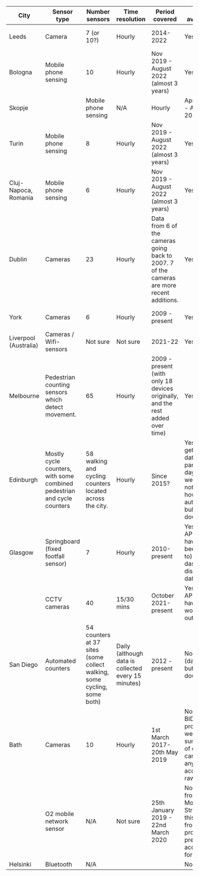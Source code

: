 | City | Sensor type | Number sensors | Time resolution | Period covered | Data available? |  |  |  |
|---|---|---|---|---|---|---|---|---|
| Leeds | Camera | 7 (or 10?) | Hourly | 2014-2022 | Yes | Yes | Can download weekly csvs from:   https://datamillnorth.org/dataset/leeds-city-centre-footfall-data |  |
| Bologna | Mobile phone sensing| 10 | Hourly | Nov 2019 - August 2022 (almost 3   years) | Yes | Yes  | Can download one csv for each   month containing hourly data from all sensors from:   https://opendata.rockproject.eu/dataset/bologna-dfrc | ROCK is an EU project about   maintaining the cultural heritage of historic cities. Haven't found any   specific analysis of the footfall dataset |
| Skopje | |Mobile phone sensing | N/A | Hourly | April 2020 - April 2021 | Yes | Yes  | Can download one csv for each   month containing hourly data from all sensors from:   https://opendata.rockproject.eu/dataset/skopje-dfrc | ROCK is an EU project about   maintaining the cultural heritage of historic cities. Haven't found any   specific analysis of the footfall dataset |
| Turin | Mobile phone sensing | 8 | Hourly | Nov 2019 - August 2022 (almost 3   years) | Yes | Yes | Can download one csv for each   month containing hourly data from all sensors from:   https://opendata.rockproject.eu/dataset/torino-dfrc | ROCK is an EU project about   maintaining the cultural heritage of historic cities. Haven't found any   specific analysis of the footfall dataset |
| Cluj-Napoca,   Romania | Mobile phone sensing | 6 | Hourly | Nov 2019 - August 2022 (almost 3   years) | Yes | Yes | Can download one   csv for each month containing hourly data from all sensors from:   https://opendata.rockproject.eu/dataset/cluj-dfrc | ROCK is an EU project about   maintaining the cultural heritage of historic cities. Haven't found any   specific analysis of the footfall dataset |
| Dublin | Cameras | 23 | Hourly  | Data from 6 of   the cameras going back to 2007. 7 of the cameras are more recent   additions.  | Yes | Yes | Can download   hourly data for several years.   https://data.smartdublin.ie/dataset/pedestrian-footfall-index-in-dublin-city-centre/resource/9e5e4e4f-3be9-45be-b837-9ca93076fbe6      Also data for nearby: https://www.dlrcoco.ie/en/business/d%C3%BAn-laoghaire-footfall | Used in a study   on the effect of covid-19 on mobility:   https://www.sciencedirect.com/science/article/pii/S2210670722001007 |
| York | Cameras  | 6 | Hourly  | 2009 - present | Yes  | Yes | Can download one csv containing   hourly data from all sensors from:   https://data.yorkopendata.org/dataset/footfall | Analysis of York   dataset:   https://github.com/AttitudeAdjuster/Analysis-and-Modelling-of-Urban-Footfall-Data-in-York-City-Centre/blob/master/README.md |
| Liverpool   (Australia) | Cameras / Wifi-sensors| Not sure | Not sure | 2021-22 | Yes | Yes | From   here:https://tinyurl.com/3kekyzs7 (but can't work out the format of it - i.e.   how to separate cars/bikes/people) | Data being collected as part of   Smart Cities research project at University of Wollongong |
| Melbourne | Pedestrian counting sensors   which detect movement. | 65 | Hourly | 2009 - present (with only 18   devices originally, and the rest added over time) | Yes | Yes | Can download one csv containing   hourly data from all sensors from:   https://data.melbourne.vic.gov.au/Transport/Pedestrian-Counting-System-Monthly-counts-per-hour/b2ak-trbp |  |
| Edinburgh | Mostly cycle   counters, with some combined pedestrian and cycle counters | 58 walking and   cycling counters located across the city.  | Hourly | Since 2015?  | Yes - can get   hourly data for particular days on website, not sure how you'd automate bulk   download | No | https://edintraveldata.drakewell.com/publicmultinodemap.asp | Haven't seen any |
| Glasgow | Springboard (fixed footfall sensor) | 7 | Hourly | 2010-present | Yes (from API,   but haven't been able to) Also a dashboard displaying data | No | https://developer.glasgow.gov.uk/api-details#api=mobility&operation=footfall |  |
|  | CCTV   cameras | 40 | 15/30 mins | October 2021-present | Yes (from API, but haven't   worked it out) | No | https://developer.glasgow.gov.uk/api-details#api=cctv&operation=get-get-detection-summaries |  |
| San Diego | Automated   counters | 54 counters at 37   sites (some collect walking, some cycling, some both) | Daily (although   data is collected every 15 minutes) | 2012 - present | No (dashboard,   but can't download) | No | https://data.eco-counter.com/public2/?id=100013755 |  |
| Bath | Cameras | 10 | Hourly | 1st March   2017-20th May 2019 | No (Bath BID   produce weekly summaries of data, but can't see any way to access the raw   data) | No | No | Develop predictive footfall   model using 4 different approaches - XGBoost, LSTM (form of neural network),   SARIMAX and Facebook prophet. XGBoost was the most accurate.   http://london.gisruk.org/gisruk2020_proceedings/GISRUK2020_paper_49.pdf |
|  | O2   mobile network sensor | N/A | Not sure | 25th January 2019 - 22nd March   2020 | No (data from Movement   Strategies - this was from MSc project and presumably acquired for this) | No | N/A | Developed   predictive footfall model and explores relationship between events and   demographic composition (tried LSTM and XGBoost machine learning models:   https://tinyurl.com/5n7bx4sm / https://tinyurl.com/vh7d6dh9 |
| Helsinki | Bluetooth | N/A |   |   | No | No |   | Helsinki heat   map: https://www.heatmap.fi/helsinki/ |
